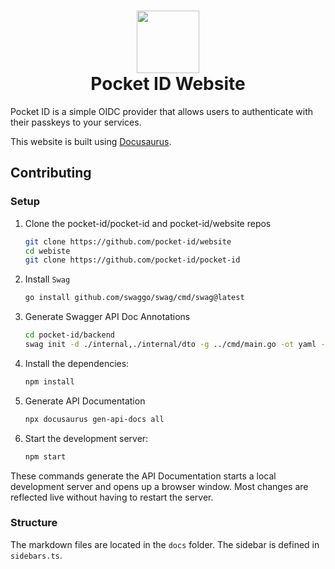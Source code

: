 # <div align="center"><img  src="https://github.com/user-attachments/assets/4ceb2708-9f29-4694-b797-be833efce17d" width="100"/> </br>Pocket ID Website</div>

Pocket ID is a simple OIDC provider that allows users to authenticate with their passkeys to your services.

This website is built using [Docusaurus](https://docusaurus.io/).

## Contributing

### Setup

1. Clone the pocket-id/pocket-id and pocket-id/website repos
   ```bash
   git clone https://github.com/pocket-id/website
   cd webiste
   git clone https://github.com/pocket-id/pocket-id
   ```
2. Install `Swag`
   ```bash
   go install github.com/swaggo/swag/cmd/swag@latest
   ```
3. Generate Swagger API Doc Annotations
   ```bash
   cd pocket-id/backend
   swag init -d ./internal,./internal/dto -g ../cmd/main.go -ot yaml -o ../../static
   ```
4. Install the dependencies:
   ```bash
   npm install
   ```

5. Generate API Documentation
   ```bash
   npx docusaurus gen-api-docs all
   ```

6. Start the development server:
   ```bash
   npm start
   ```

These commands generate the API Documentation starts a local development server and opens up a browser window. Most changes are reflected live without having to restart the server.

### Structure
The markdown files are located in the `docs` folder. The sidebar is defined in `sidebars.ts`.
